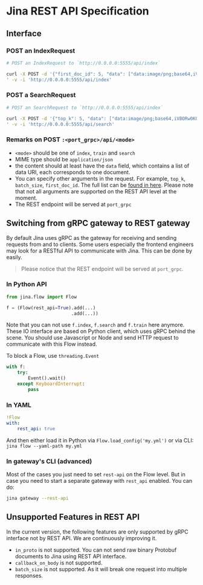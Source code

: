 # Jina REST API Specification

## Interface

### POST an IndexRequest

```bash
# POST an IndexRequest to `http://0.0.0.0:5555/api/index`

curl -X POST -d '{"first_doc_id": 5, "data": ["data:image/png;base64,iVBORw0KGgoAAAANSUhEUgAAAAgAAAAICAIAAABLbSncAAAA2ElEQVR4nADIADf/AxWcWRUeCEeBO68T3u1qLWarHqMaxDnxhAEaLh0Ssu6ZGfnKcjP4CeDLoJok3o4aOPYAJocsjktZfo4Z7Q/WR1UTgppAAdguAhR+AUm9AnqRH2jgdBZ0R+kKxAFoAME32BL7fwQbcLzhw+dXMmY9BS9K8EarXyWLH8VYK1MACkxlLTY4Eh69XfjpROqjE7P0AeBx6DGmA8/lRRlTCmPkL196pC0aWBkVs2wyjqb/LABVYL8Xgeomjl3VtEMxAeaUrGvnIawVh/oBAAD///GwU6v3yCoVAAAAAElFTkSuQmCC", "data:image/png;base64,iVBORw0KGgoAAAANSUhEUgAAAAgAAAAICAIAAABLbSncAAAA2ElEQVR4nADIADf/AvdGjTZeOlQq07xSYPgJjlWRwfWEBx2+CgAVrPrP+O5ghhOa+a0cocoWnaMJFAsBuCQCgiJOKDBcIQTiLieOrPD/cp/6iZ/Iu4HqAh5dGzggIQVJI3WqTxwVTDjs5XJOy38AlgHoaKgY+xJEXeFTyR7FOfF7JNWjs3b8evQE6B2dTDvQZx3n3Rz6rgOtVlaZRLvR9geCAxuY3G+0mepEAhrTISES3bwPWYYi48OUrQOc//IaJeij9xZGGmDIG9kc73fNI7eA8VMBAAD//0SxXMMT90UdAAAAAElFTkSuQmCC"]}
' -v -i 'http://0.0.0.0:5555/api/index'
```

### POST a SearchRequest

```bash
# POST an SearchRequest to `http://0.0.0.0:5555/api/index`

curl -X POST -d '{"top_k": 5, "data": ["data:image/png;base64,iVBORw0KGgoAAAANSUhEUgAAAAgAAAAICAIAAABLbSncAAAA2ElEQVR4nADIADf/AxWcWRUeCEeBO68T3u1qLWarHqMaxDnxhAEaLh0Ssu6ZGfnKcjP4CeDLoJok3o4aOPYAJocsjktZfo4Z7Q/WR1UTgppAAdguAhR+AUm9AnqRH2jgdBZ0R+kKxAFoAME32BL7fwQbcLzhw+dXMmY9BS9K8EarXyWLH8VYK1MACkxlLTY4Eh69XfjpROqjE7P0AeBx6DGmA8/lRRlTCmPkL196pC0aWBkVs2wyjqb/LABVYL8Xgeomjl3VtEMxAeaUrGvnIawVh/oBAAD///GwU6v3yCoVAAAAAElFTkSuQmCC", "data:image/png;base64,iVBORw0KGgoAAAANSUhEUgAAAAgAAAAICAIAAABLbSncAAAA2ElEQVR4nADIADf/AvdGjTZeOlQq07xSYPgJjlWRwfWEBx2+CgAVrPrP+O5ghhOa+a0cocoWnaMJFAsBuCQCgiJOKDBcIQTiLieOrPD/cp/6iZ/Iu4HqAh5dGzggIQVJI3WqTxwVTDjs5XJOy38AlgHoaKgY+xJEXeFTyR7FOfF7JNWjs3b8evQE6B2dTDvQZx3n3Rz6rgOtVlaZRLvR9geCAxuY3G+0mepEAhrTISES3bwPWYYi48OUrQOc//IaJeij9xZGGmDIG9kc73fNI7eA8VMBAAD//0SxXMMT90UdAAAAAElFTkSuQmCC"]}
' -v -i 'http://0.0.0.0:5555/api/search'
```

### Remarks on POST `:<port_grpc>/api/<mode>`

- `<mode>` should be one of `index`, `train` and `search`
- MIME type should be `application/json`
- the content should at least have the `data` field, which contains a list of data URI, each corresponds to one document.
- You can specify other arguments in the request. For example, `top_k`, `batch_size`, `first_doc_id`. The full list can be [found in here](https://docs.jina.ai/chapters/cli/jina-client.html). Please note that not all arguments are supported on the REST API level at the moment.
- The REST endpoint will be served at `port_grpc`

## Switching from gRPC gateway to REST gateway

By default Jina uses gRPC as the gateway for receiving and sending requests from and to clients. Some users especially the frontend engineers may look for a RESTful API to communicate with Jina. This can be done by easily.

> Please notice that the REST endpoint will be served at `port_grpc`.

### In Python API

```python
from jina.flow import Flow

f = (Flow(rest_api=True).add(...)
                        .add(...))
```

Note that you can not use `f.index`, `f.search` and `f.train` here anymore. These IO interface are based on Python client, which uses gRPC behind the scene. You should use Javascript or Node and send HTTP request to communicate with this Flow instead.

To block a Flow, use `threading.Event`

```python
with f:
    try:
        Event().wait()
    except KeyboardInterrupt:
        pass
```

### In YAML

```yaml
!Flow
with:
    rest_api: true
```

And then either load it in Python via `Flow.load_config('my.yml')` or via CLI: `jina flow --yaml-path my.yml`

### In gateway's CLI (advanced)

Most of the cases you just need to set `rest-api` on the Flow level. But in case you need to start a separate gateway with `rest_api` enabled. You can do: 

```bash
jina gateway --rest-api
```

## Unsupported Features in REST API

In the current version, the following features are only supported by gRPC interface not by REST API. We are continuously improving it.

- `in_proto` is not supported. You can not send raw binary Protobuf documents to Jina using REST API interface.
- `callback_on_body` is not supported.
- `batch_size` is not supported. As it will break one request into multiple responses.







